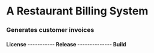 # A Restaurant Billing System

### Generates customer invoices

#### License ----------- Release -------------- Build 
